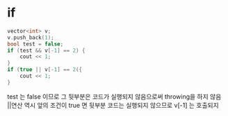 # if
~~~cpp
vector<int> v;
v.push_back(1);
bool test = false;
if (test && v[-1] == 2) {
	cout << 1;
}
if (true || v[-1] == 2({
	cout << 1;
}
~~~

test 는 false 이므로 그 뒷부분은 코드가 실행되지 않음으로써 throwing을 하지 않음<br>
||연산 역시 앞의 조건이 true 면 뒷부분 코드는 실행되지 않으므로 v[-1] 는 호출되지 

